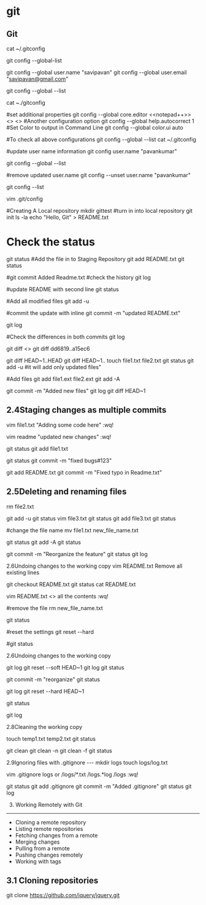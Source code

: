# git
Git 
---
cat ~/.gitconfig

git config --global-list

git config --global user.name "savipavan"
git config --global user.email "savipavan@gmail.com"

git config --global --list

cat ~./gitconfig

#set additional properties
git config --global core.editor <<notepad++>> <<VIM>> <<EMACS>>
#Another configuration option
git config --global help.autocorrect 1
#Set Color to output in Command Line
git config --global color.ui auto

#To check all above configurations
git config --global --list
cat ~/.gitconfig

#update user name information
git config user.name "pavankumar"

git config --global --list

#remove updated user.name
git config --unset user.name "pavankumar"

git config --list

vim .git/config

#Creating A Local repository
mkdir gittest
#turn in into local repository
git init
ls -la
echo "Hello, Git" > README.txt
# Check the status
git status
#Add the file in to Staging Repository
git add README.txt
git status

#git commit
Added Readme.txt
#check the history
git log

#update README with second line
git status

#Add all modified files
git add -u

#commit the update with inline
git commit -m "updated README.txt"

git log

#Check the differences in both commits
git log

git diff <<FirstLogNo>> <Second Log No>
git diff dd6819..a15ec6

git diff HEAD~1..HEAD
git diff HEAD~1..
touch file1.txt file2.txt
git status
git add -u  #it will add only updated files"

#Add files
git add file1.ext file2.ext
git add -A

git commit -m "Added new files"
git log
git diff HEAD~1

2.4Staging changes as multiple commits
----
vim file1.txt
	"Adding some code here"
	:wq!

vim readme
"updated new changes"
:wq!

git status
git add file1.txt

git status
git commit -m "fixed bugs#123"

git add README.txt
git commit -m "Fixed typo in Readme.txt"

2.5Deleting and renaming files
-----
rm file2.txt

git add -u
git status
vim file3.txt
git status
git add file3.txt
git status

#change the file name
mv file1.txt new_file_name.txt

git status
git add -A
git status

git commit -m "Reorganize the feature"
git status
git log

2.6Undoing changes to the working copy
vim README.txt
	Remove all existing lines
		
git checkout README.txt
git status
cat README.txt

vim README.txt
<<Delete>> all the contents
:wq!

#remove the file
rm new_file_name.txt

git status

#reset the settings
git reset --hard

#git status

2.6Undoing changes to the working copy

git log
git reset --soft HEAD~1
git log
git status

git commit -m "reorganize"
git status

git log
git reset --hard HEAD~1

git status

git log

2.8Cleaning the working copy

touch temp1.txt temp2.txt
git status


git clean
git clean -n
git clean -f
git status

2.9Ignoring files with .gitignore
					---
mkdir logs
touch logs/log.txt

vim .gitignore
logs or /logs/*.txt
/logs.*log
/logs
:wq!

git status
git add .gitignore
git commit -m "Added .gitignore"
git status
git log

3. Working Remotely with Git
-----
- Cloning a remote repository
- Listing remote repositories
- Fetching changes from a remote
- Merging changes
- Pulling from a remote
- Pushing changes remotely
- Working with tags

3.1 Cloning repositories
--
git clone https://github.com/jquery/jquery.git
